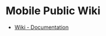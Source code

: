 Mobile Public Wiki
==================

* [Wiki - Documentation]([https://github.com/scopetech/mobile-wiki/wiki](https://github.com/scopetech/Mobile-Public/wiki)https://github.com/scopetech/Mobile-Public/wiki)
